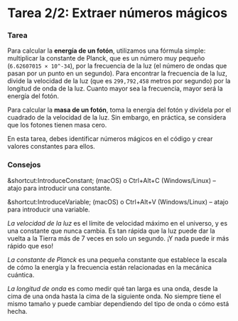 # Tarea 2/2: Extraer números mágicos

### Tarea

Para calcular la **energía de un fotón**, utilizamos una fórmula simple: multiplicar la constante de Planck, que es un número muy pequeño (`6.62607015 × 10^-34`), por la frecuencia de la luz (el número de ondas que pasan por un punto en un segundo). Para encontrar la frecuencia de la luz, divide la velocidad de la luz (que es `299,792,458` metros por segundo) por la longitud de onda de la luz. Cuanto mayor sea la frecuencia, mayor será la energía del fotón.

Para calcular la **masa de un fotón**, toma la energía del fotón y divídela por el cuadrado de la velocidad de la luz. Sin embargo, en práctica, se considera que los fotones tienen masa cero.

En esta tarea, debes identificar números mágicos en el código y crear valores constantes para ellos.

### Consejos

<div class="hint" title="Atajo para introducir refactorización de constante">

&shortcut:IntroduceConstant; (macOS) o Ctrl+Alt+C (Windows/Linux) – atajo para introducir una constante.
</div>

<div class="hint" title="Atajo para introducir refactorización de variable">

&shortcut:IntroduceVariable; (macOS) o Ctrl+Alt+V (Windows/Linux) – atajo para introducir una variable.
</div>

<div class="hint" title="Velocidad de la luz">

_La velocidad de la luz_ es el límite de velocidad máximo en el universo, y es una constante que nunca cambia. Es tan rápida que la luz puede dar la vuelta a la Tierra más de 7 veces en solo un segundo. ¡Y nada puede ir más rápido que eso!
</div>

<div class="hint" title="Constante de Planck">

_La constante de Planck_ es una pequeña constante que establece la escala de cómo la energía y la frecuencia están relacionadas en la mecánica cuántica.
</div>

<div class="hint" title="Longitud de onda">

_La longitud de onda_ es como medir qué tan larga es una onda, desde la cima de una onda hasta la cima de la siguiente onda. No siempre tiene el mismo tamaño y puede cambiar dependiendo del tipo de onda o cómo está hecha.
</div>